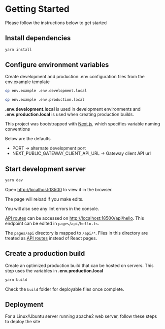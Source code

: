 # Getting Started

Please follow the instructions below to get started

## Install dependencies

```bash
yarn install
```

## Configure environment variables

Create development and production .env configuration files from the env.example template

```bash
cp env.example .env.development.local

cp env.example .env.production.local

```

**.env.development.local** is used in development environments and **.env.production.local** is used when creating production builds.

This project was bootstrapped with [Next.js](https://nextjs.org/docs), which specifies variable naming conventions

Below are the defaults

* PORT -> alternate development port
* NEXT_PUBLIC_GATEWAY_CLIENT_API_URL ->  Gateway client API url

## Start development server

```bash
yarn dev
```

Open [http://localhost:18500](http://localhost:18500) to view it in the browser.

The page will reload if you make edits.

You will also see any lint errors in the console.

[API routes](https://nextjs.org/docs/api-routes/introduction) can be accessed on [http://localhost:18500/api/hello](http://localhost:18500/api/hello). This endpoint can be edited in `pages/api/hello.ts`.

The `pages/api` directory is mapped to `/api/*`. Files in this directory are treated as [API routes](https://nextjs.org/docs/api-routes/introduction) instead of React pages.

## Create a production build

Create an optimized production build that can be hosted on servers. This step uses the variables in **.env.production.local**

```bash
yarn build
```

Check the `build` folder for deployable files once complete.

## Deployment

For a Linux/Ubuntu server running apache2 web server, follow these steps to deploy the site
